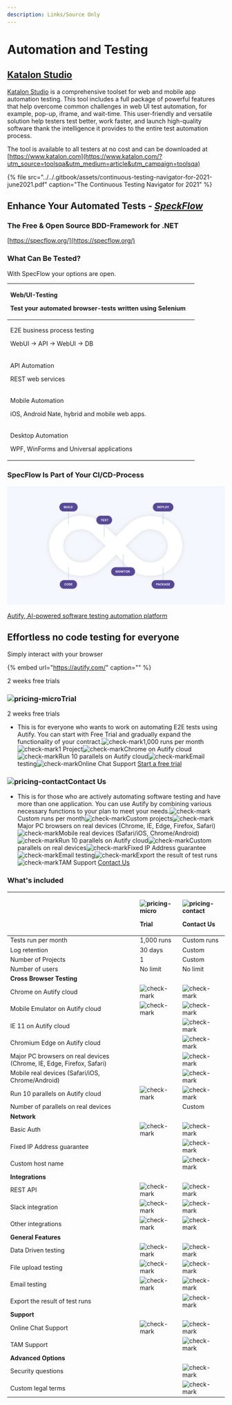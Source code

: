 ```yaml
---
description: Links/Source Only
---
```


# Automation and Testing

## [Katalon Studio](https://www.katalon.com)

[Katalon Studio](https://www.katalon.com/?utm_source=toolsqa&utm_medium=article&utm_campaign=toolsqa) is a comprehensive toolset for web and mobile app automation testing. This tool includes a full package of powerful features that help overcome common challenges in web UI test automation, for example, pop-up, iframe, and wait-time. This user-friendly and versatile solution help testers test better, work faster, and launch high-quality software thank the intelligence it provides to the entire test automation process.

The tool is available to all testers at no cost and can be downloaded at [https://www.katalon.com](https://www.katalon.com/?utm_source=toolsqa&utm_medium=article&utm_campaign=toolsqa)

{% file src="../../.gitbook/assets/continuous-testing-navigator-for-2021-june2021.pdf" caption="The Continuous Testing Navigator for 2021" %}

## Enhance Your Automated Tests _**-**_ [_**SpeckFlow**_](https://specflow.org/)

### The Free & Open Source BDD-Framework for .NET

[https://specflow.org/](https://specflow.org/)

### What Can Be Tested?

With SpecFlow your options are open.

<table>
  <thead>
    <tr>
      <th style="text-align:left">
        <p>Web/UI-Testing</p>
        <p>Test your automated browser-tests written using Selenium</p>
      </th>
      <th style="text-align:left"></th>
    </tr>
  </thead>
  <tbody>
    <tr>
      <td style="text-align:left">
        <p>E2E business process testing</p>
        <p>WebUI &#x2192; API &#x2192; WebUI &#x2192; DB</p>
      </td>
      <td style="text-align:left"></td>
    </tr>
    <tr>
      <td style="text-align:left">
        <p>API Automation</p>
        <p>REST web services</p>
      </td>
      <td style="text-align:left"></td>
    </tr>
    <tr>
      <td style="text-align:left">
        <p>Mobile Automation</p>
        <p>iOS, Android Nate, hybrid and mobile web apps.</p>
      </td>
      <td style="text-align:left"></td>
    </tr>
    <tr>
      <td style="text-align:left">
        <p>Desktop Automation</p>
        <p>WPF, WinForms and Universal applications</p>
      </td>
      <td style="text-align:left"></td>
    </tr>
  </tbody>
</table>

### SpecFlow Is Part of Your CI/CD-Process

![](../../.gitbook/assets/speckflow.png)

[Autify, AI-powered software testing automation platform](https://autify.com/)

## Effortless no code testing for everyone

Simply interact with your browser

{% embed url="https://autify.com/" caption="" %}

2 weeks free trials

### ![pricing-micro](https://autify.com/static/5e206c1aeeff509a731bd42ac55442ac/pricing-micro.svg)Trial

2 weeks free trials

* This is for everyone who wants to work on automating E2E tests using Autify. You can start with Free Trial and gradually expand the functionality of your contract.![check-mark](https://autify.com/static/c4376978154d36930756e9c734bf070b/Check.svg)1,000 runs per month![check-mark](https://autify.com/static/c4376978154d36930756e9c734bf070b/Check.svg)1 Project![check-mark](https://autify.com/static/c4376978154d36930756e9c734bf070b/Check.svg)Chrome on Autify cloud![check-mark](https://autify.com/static/c4376978154d36930756e9c734bf070b/Check.svg)Run 10 parallels on Autify cloud![check-mark](https://autify.com/static/c4376978154d36930756e9c734bf070b/Check.svg)Email testing![check-mark](https://autify.com/static/c4376978154d36930756e9c734bf070b/Check.svg)Online Chat Support [Start a free trial](https://autify.typeform.com/to/DkDEvc)

### ![pricing-contact](https://autify.com/static/50f8b46247150cbec90433be200c7933/pricing-contact.svg)Contact Us

* This is for those who are actively automating software testing and have more than one application. You can use Autify by combining various necessary functions to your plan to meet your needs.![check-mark](https://autify.com/static/c4376978154d36930756e9c734bf070b/Check.svg)Custom runs per month![check-mark](https://autify.com/static/c4376978154d36930756e9c734bf070b/Check.svg)Custom projects![check-mark](https://autify.com/static/c4376978154d36930756e9c734bf070b/Check.svg)Major PC browsers on real devices  \(Chrome, IE, Edge, Firefox, Safari\)![check-mark](https://autify.com/static/c4376978154d36930756e9c734bf070b/Check.svg)Mobile real devices  \(Safari/iOS, Chrome/Android\)![check-mark](https://autify.com/static/c4376978154d36930756e9c734bf070b/Check.svg)Run 10 parallels on Autify cloud![check-mark](https://autify.com/static/c4376978154d36930756e9c734bf070b/Check.svg)Custom parallels on real devices![check-mark](https://autify.com/static/c4376978154d36930756e9c734bf070b/Check.svg)Fixed IP Address guarantee![check-mark](https://autify.com/static/c4376978154d36930756e9c734bf070b/Check.svg)Email testing![check-mark](https://autify.com/static/c4376978154d36930756e9c734bf070b/Check.svg)Export the result of test runs![check-mark](https://autify.com/static/c4376978154d36930756e9c734bf070b/Check.svg)TAM Support [Contact Us](https://autify.com/contact)

### What's included

<table>
  <thead>
    <tr>
      <th style="text-align:left"></th>
      <th style="text-align:left">
        <p>
          <img src="https://autify.com/static/5e206c1aeeff509a731bd42ac55442ac/pricing-micro.svg"
          alt="pricing-micro" />
        </p>
        <p><b>Trial</b>
        </p>
      </th>
      <th style="text-align:left">
        <p>
          <img src="https://autify.com/static/50f8b46247150cbec90433be200c7933/pricing-contact.svg"
          alt="pricing-contact" />
        </p>
        <p><b>Contact Us</b>
        </p>
      </th>
    </tr>
  </thead>
  <tbody>
    <tr>
      <td style="text-align:left">Tests run per month</td>
      <td style="text-align:left">1,000 runs</td>
      <td style="text-align:left">Custom runs</td>
    </tr>
    <tr>
      <td style="text-align:left">Log retention</td>
      <td style="text-align:left">30 days</td>
      <td style="text-align:left">Custom</td>
    </tr>
    <tr>
      <td style="text-align:left">Number of Projects</td>
      <td style="text-align:left">1</td>
      <td style="text-align:left">Custom</td>
    </tr>
    <tr>
      <td style="text-align:left">Number of users</td>
      <td style="text-align:left">No limit</td>
      <td style="text-align:left">No limit</td>
    </tr>
    <tr>
      <td style="text-align:left"><b>Cross Browser Testing</b>
      </td>
      <td style="text-align:left"></td>
      <td style="text-align:left"></td>
    </tr>
    <tr>
      <td style="text-align:left">Chrome on Autify cloud</td>
      <td style="text-align:left">
        <img src="https://autify.com/static/c4376978154d36930756e9c734bf070b/Check.svg"
        alt="check-mark" />
      </td>
      <td style="text-align:left">
        <img src="https://autify.com/static/c4376978154d36930756e9c734bf070b/Check.svg"
        alt="check-mark" />
      </td>
    </tr>
    <tr>
      <td style="text-align:left">Mobile Emulator on Autify cloud</td>
      <td style="text-align:left">
        <img src="https://autify.com/static/c4376978154d36930756e9c734bf070b/Check.svg"
        alt="check-mark" />
      </td>
      <td style="text-align:left">
        <img src="https://autify.com/static/c4376978154d36930756e9c734bf070b/Check.svg"
        alt="check-mark" />
      </td>
    </tr>
    <tr>
      <td style="text-align:left">IE 11 on Autify cloud</td>
      <td style="text-align:left"></td>
      <td style="text-align:left">
        <img src="https://autify.com/static/c4376978154d36930756e9c734bf070b/Check.svg"
        alt="check-mark" />
      </td>
    </tr>
    <tr>
      <td style="text-align:left">Chromium Edge on Autify cloud</td>
      <td style="text-align:left"></td>
      <td style="text-align:left">
        <img src="https://autify.com/static/c4376978154d36930756e9c734bf070b/Check.svg"
        alt="check-mark" />
      </td>
    </tr>
    <tr>
      <td style="text-align:left">Major PC browsers on real devices (Chrome, IE, Edge, Firefox, Safari)</td>
      <td
      style="text-align:left"></td>
        <td style="text-align:left">
          <img src="https://autify.com/static/c4376978154d36930756e9c734bf070b/Check.svg"
          alt="check-mark" />
        </td>
    </tr>
    <tr>
      <td style="text-align:left">Mobile real devices (Safari/iOS, Chrome/Android)</td>
      <td style="text-align:left"></td>
      <td style="text-align:left">
        <img src="https://autify.com/static/c4376978154d36930756e9c734bf070b/Check.svg"
        alt="check-mark" />
      </td>
    </tr>
    <tr>
      <td style="text-align:left">Run 10 parallels on Autify cloud</td>
      <td style="text-align:left">
        <img src="https://autify.com/static/c4376978154d36930756e9c734bf070b/Check.svg"
        alt="check-mark" />
      </td>
      <td style="text-align:left">
        <img src="https://autify.com/static/c4376978154d36930756e9c734bf070b/Check.svg"
        alt="check-mark" />
      </td>
    </tr>
    <tr>
      <td style="text-align:left">Number of parallels on real devices</td>
      <td style="text-align:left"></td>
      <td style="text-align:left">Custom</td>
    </tr>
    <tr>
      <td style="text-align:left"><b>Network</b>
      </td>
      <td style="text-align:left"></td>
      <td style="text-align:left"></td>
    </tr>
    <tr>
      <td style="text-align:left">Basic Auth</td>
      <td style="text-align:left">
        <img src="https://autify.com/static/c4376978154d36930756e9c734bf070b/Check.svg"
        alt="check-mark" />
      </td>
      <td style="text-align:left">
        <img src="https://autify.com/static/c4376978154d36930756e9c734bf070b/Check.svg"
        alt="check-mark" />
      </td>
    </tr>
    <tr>
      <td style="text-align:left">Fixed IP Address guarantee</td>
      <td style="text-align:left"></td>
      <td style="text-align:left">
        <img src="https://autify.com/static/c4376978154d36930756e9c734bf070b/Check.svg"
        alt="check-mark" />
      </td>
    </tr>
    <tr>
      <td style="text-align:left">Custom host name</td>
      <td style="text-align:left"></td>
      <td style="text-align:left">
        <img src="https://autify.com/static/c4376978154d36930756e9c734bf070b/Check.svg"
        alt="check-mark" />
      </td>
    </tr>
    <tr>
      <td style="text-align:left"><b>Integrations</b>
      </td>
      <td style="text-align:left"></td>
      <td style="text-align:left"></td>
    </tr>
    <tr>
      <td style="text-align:left">REST API</td>
      <td style="text-align:left">
        <img src="https://autify.com/static/c4376978154d36930756e9c734bf070b/Check.svg"
        alt="check-mark" />
      </td>
      <td style="text-align:left">
        <img src="https://autify.com/static/c4376978154d36930756e9c734bf070b/Check.svg"
        alt="check-mark" />
      </td>
    </tr>
    <tr>
      <td style="text-align:left">Slack integration</td>
      <td style="text-align:left">
        <img src="https://autify.com/static/c4376978154d36930756e9c734bf070b/Check.svg"
        alt="check-mark" />
      </td>
      <td style="text-align:left">
        <img src="https://autify.com/static/c4376978154d36930756e9c734bf070b/Check.svg"
        alt="check-mark" />
      </td>
    </tr>
    <tr>
      <td style="text-align:left">Other integrations</td>
      <td style="text-align:left">
        <img src="https://autify.com/static/c4376978154d36930756e9c734bf070b/Check.svg"
        alt="check-mark" />
      </td>
      <td style="text-align:left">
        <img src="https://autify.com/static/c4376978154d36930756e9c734bf070b/Check.svg"
        alt="check-mark" />
      </td>
    </tr>
    <tr>
      <td style="text-align:left"><b>General Features</b>
      </td>
      <td style="text-align:left"></td>
      <td style="text-align:left"></td>
    </tr>
    <tr>
      <td style="text-align:left">Data Driven testing</td>
      <td style="text-align:left">
        <img src="https://autify.com/static/c4376978154d36930756e9c734bf070b/Check.svg"
        alt="check-mark" />
      </td>
      <td style="text-align:left">
        <img src="https://autify.com/static/c4376978154d36930756e9c734bf070b/Check.svg"
        alt="check-mark" />
      </td>
    </tr>
    <tr>
      <td style="text-align:left">File upload testing</td>
      <td style="text-align:left">
        <img src="https://autify.com/static/c4376978154d36930756e9c734bf070b/Check.svg"
        alt="check-mark" />
      </td>
      <td style="text-align:left">
        <img src="https://autify.com/static/c4376978154d36930756e9c734bf070b/Check.svg"
        alt="check-mark" />
      </td>
    </tr>
    <tr>
      <td style="text-align:left">Email testing</td>
      <td style="text-align:left">
        <img src="https://autify.com/static/c4376978154d36930756e9c734bf070b/Check.svg"
        alt="check-mark" />
      </td>
      <td style="text-align:left">
        <img src="https://autify.com/static/c4376978154d36930756e9c734bf070b/Check.svg"
        alt="check-mark" />
      </td>
    </tr>
    <tr>
      <td style="text-align:left">Export the result of test runs</td>
      <td style="text-align:left"></td>
      <td style="text-align:left">
        <img src="https://autify.com/static/c4376978154d36930756e9c734bf070b/Check.svg"
        alt="check-mark" />
      </td>
    </tr>
    <tr>
      <td style="text-align:left"><b>Support</b>
      </td>
      <td style="text-align:left"></td>
      <td style="text-align:left"></td>
    </tr>
    <tr>
      <td style="text-align:left">Online Chat Support</td>
      <td style="text-align:left">
        <img src="https://autify.com/static/c4376978154d36930756e9c734bf070b/Check.svg"
        alt="check-mark" />
      </td>
      <td style="text-align:left">
        <img src="https://autify.com/static/c4376978154d36930756e9c734bf070b/Check.svg"
        alt="check-mark" />
      </td>
    </tr>
    <tr>
      <td style="text-align:left">TAM Support</td>
      <td style="text-align:left"></td>
      <td style="text-align:left">
        <img src="https://autify.com/static/c4376978154d36930756e9c734bf070b/Check.svg"
        alt="check-mark" />
      </td>
    </tr>
    <tr>
      <td style="text-align:left"><b>Advanced Options</b>
      </td>
      <td style="text-align:left"></td>
      <td style="text-align:left"></td>
    </tr>
    <tr>
      <td style="text-align:left">Security questions</td>
      <td style="text-align:left"></td>
      <td style="text-align:left">
        <img src="https://autify.com/static/c4376978154d36930756e9c734bf070b/Check.svg"
        alt="check-mark" />
      </td>
    </tr>
    <tr>
      <td style="text-align:left">Custom legal terms</td>
      <td style="text-align:left"></td>
      <td style="text-align:left">
        <img src="https://autify.com/static/c4376978154d36930756e9c734bf070b/Check.svg"
        alt="check-mark" />
      </td>
    </tr>
  </tbody>
</table>


